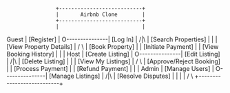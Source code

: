                     +---------------------------+
                    |       Airbnb Clone        |
                    +---------------------------+
                    |                           |
   Guest            |  [Register]               |
    O---------------|  [Log In]                 |
   /|\              |  [Search Properties]      |
    |               |  [View Property Details]  |
   / \              |  [Book Property]          |
                    |  [Initiate Payment]       |
                    |  [View Booking History]   |
                    |                           |
   Host             |  [Create Listing]         |
    O---------------|  [Edit Listing]           |
   /|\              |  [Delete Listing]         |
    |               |  [View My Listings]       |
   / \              |  [Approve/Reject Booking] |
                    |  [Process Payment]        |
                    |  [Refund Payment]         |
                    |                           |
   Admin            |  [Manage Users]           |
    O---------------|  [Manage Listings]        |
   /|\              |  [Resolve Disputes]       |
    |               |                           |
   / \              +---------------------------+

